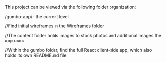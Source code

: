 This project can be viewed via the following folder organization: 

/gumbo-app/- the current level 

//Find initial wireframes in the  Wireframes folder 

//The content folder holds images to stock photos and additional images the app uses 

//Within the gumbo folder, find the full React client-side app, which also holds its own README.md file 